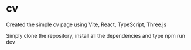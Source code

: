 # cv
Created the simple cv page using Vite, React, TypeScript, Three.js

Simply clone the repository, install all the dependencies and type npm run dev
